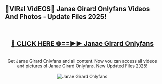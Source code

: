 <h2>🔴VIRal VidEOS🔴 Janae Girard Onlyfans Videos And Photos - Update Files 2025!</h2>
<br>
<div align="center">
<h2><a href="https://virallinks.top/odZfE0" rel="nofollow">🔴 CLICK HERE 🌐==►► Janae Girard Onlyfans</a></h2>
<br>
Get Janae Girard Onlyfans and all content. Now you can access all videos and pictures of Janae Girard Onlyfans. New Updated Files 2025!
<br>
<br>
<a href="https://virallinks.top/odZfE0" rel="nofollow" data-target="animated-image.originalLink"><img src="https://i.imgur.com/dJHk4Zq.gif)" alt="Janae Girard Onlyfans" style="max-width: 100%; display: inline-block;" data-target="animated-image.originalImage"></a>
</div>
<br>
